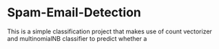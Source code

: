 # Spam-Email-Detection
This is a simple classification project that makes use of count vectorizer and multinomialNB classifier to predict whether a 
